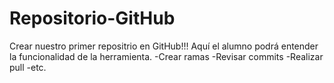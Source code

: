 # Repositorio-GitHub
Crear nuestro primer repositrio en GitHub!!!
Aquí el alumno podrá entender la funcionalidad de la herramienta.
-Crear ramas
-Revisar commits
-Realizar pull
-etc.
